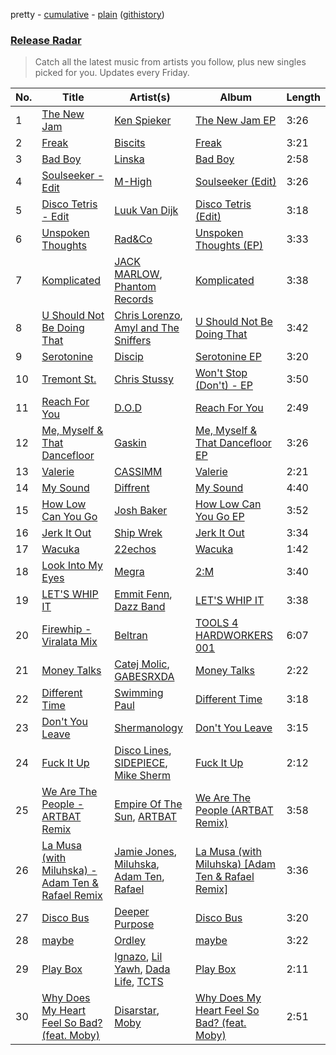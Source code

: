 pretty - [cumulative](/playlists/cumulative/Release%20Radar.md) - [plain](/playlists/plain/37i9dQZEVXbsudmxBFKW7G) ([githistory](https://github.githistory.xyz/vitokorn/spotify-playlist-archive/blob/master/playlists/plain/37i9dQZEVXbsudmxBFKW7G))
### [Release Radar](https://open.spotify.com/playlist/37i9dQZEVXbsudmxBFKW7G)

> Catch all the latest music from artists you follow, plus new singles picked for you. Updates every Friday.

| No. | Title | Artist(s) | Album | Length |
|---|---|---|---|---|
| 1 | [The New Jam](https://open.spotify.com/track/7gbj2NPwqPt8aRnjC2cfhX) | [Ken Spieker](https://open.spotify.com/artist/1hFWjKEaPnMKiM73jlEIt2) | [The New Jam EP](https://open.spotify.com/album/3VCOxyEDj3yyLz1ahaRfQN) | 3:26 |
| 2 | [Freak](https://open.spotify.com/track/5XXriU0XC0HPH60GIJYpIA) | [Biscits](https://open.spotify.com/artist/052B9SONfhoScw7dgYWw5o) | [Freak](https://open.spotify.com/album/1bPzfiNL4MaiHWD9bxknaO) | 3:21 |
| 3 | [Bad Boy](https://open.spotify.com/track/6JHLEqlfiQDVJ0SbSsZIyL) | [Linska](https://open.spotify.com/artist/5f7jxYF5js7lD5lMyIPUBq) | [Bad Boy](https://open.spotify.com/album/1TEKWGE5byHlJaed68p4BN) | 2:58 |
| 4 | [Soulseeker - Edit](https://open.spotify.com/track/2f6THNNAOmlYnJfNtvT2qO) | [M-High](https://open.spotify.com/artist/5lNjdR9GxHHF3twNE6ayJW) | [Soulseeker (Edit)](https://open.spotify.com/album/0abVRexTLrjGzW4bacgVSM) | 3:26 |
| 5 | [Disco Tetris - Edit](https://open.spotify.com/track/2gVJTQbla9i7bxnKdLiu45) | [Luuk Van Dijk](https://open.spotify.com/artist/1KFfk3NtblIJtGEqyiR31t) | [Disco Tetris (Edit)](https://open.spotify.com/album/6qv9cgmk8pQ8Lu6xkAHBg2) | 3:18 |
| 6 | [Unspoken Thoughts](https://open.spotify.com/track/7AGGevGpCSJlkrKxvbcsSc) | [Rad&Co](https://open.spotify.com/artist/5SWWNKNGRfpxkgaZENBf6u) | [Unspoken Thoughts (EP)](https://open.spotify.com/album/0x3ThqrrMW2xtrCP8ZGhLB) | 3:33 |
| 7 | [Komplicated](https://open.spotify.com/track/3sohJCMfqgbHstS1SuZmxM) | [JACK MARLOW](https://open.spotify.com/artist/5qIDbjJ9VyV3eogXzEA6H3), [Phantom Records](https://open.spotify.com/artist/1dHcunJQkysyrXIhVS7rOE) | [Komplicated](https://open.spotify.com/album/3HtI6s91a9Nm6Q5JvzbsjK) | 3:38 |
| 8 | [U Should Not Be Doing That](https://open.spotify.com/track/3IRUnD7KOB6rSoEsxBG5oC) | [Chris Lorenzo](https://open.spotify.com/artist/7tm9Tuc70geXOOyKhtZHIj), [Amyl and The Sniffers](https://open.spotify.com/artist/3NqV2DJoAWsjl787bWaHW7) | [U Should Not Be Doing That](https://open.spotify.com/album/7mxUMtwfCoClzqAB7a4wh3) | 3:42 |
| 9 | [Serotonine](https://open.spotify.com/track/7brE4PDHUmdJMFle4OTTAA) | [Discip](https://open.spotify.com/artist/6K16NRv0isbkftsv5lmlMT) | [Serotonine EP](https://open.spotify.com/album/2IJ0OyFYDdHyoWZ4ZRNx8s) | 3:20 |
| 10 | [Tremont St.](https://open.spotify.com/track/2AWJOyP836ljBJ6CqrBL94) | [Chris Stussy](https://open.spotify.com/artist/3BxjasMelf9pKaE4f7Y0So) | [Won't Stop (Don't) - EP](https://open.spotify.com/album/01JyRXCJqCSxv11m2dawWj) | 3:50 |
| 11 | [Reach For You](https://open.spotify.com/track/4hLDHwc3t9fx3zyn3NYBXN) | [D.O.D](https://open.spotify.com/artist/0Cs47vvRsPgEfliBU9KDiB) | [Reach For You](https://open.spotify.com/album/4reioH9lNaPq6lFuKH9nBF) | 2:49 |
| 12 | [Me, Myself & That Dancefloor](https://open.spotify.com/track/3zGcP713ZPe6OYGlOWYpKu) | [Gaskin](https://open.spotify.com/artist/17uIxPZilMlZt3g31mL4sm) | [Me, Myself & That Dancefloor EP](https://open.spotify.com/album/6hkRPAZb0cjySkQeSPoNPa) | 3:26 |
| 13 | [Valerie](https://open.spotify.com/track/78IApFVx1V4KINyZnIXjoi) | [CASSIMM](https://open.spotify.com/artist/1dA7pt23MNLlDsLpABATtG) | [Valerie](https://open.spotify.com/album/4dYCFK8K9PQSL0SZ1DSgJD) | 2:21 |
| 14 | [My Sound](https://open.spotify.com/track/0utpATonkWYtXT3y0b2jMS) | [Diffrent](https://open.spotify.com/artist/7mycnkT3eOskxxGbN9skkV) | [My Sound](https://open.spotify.com/album/6nC1cM7SFZ29nGS9ickzgz) | 4:40 |
| 15 | [How Low Can You Go](https://open.spotify.com/track/3L4Sen9oMlDkmbeufDEU3Q) | [Josh Baker](https://open.spotify.com/artist/4zf8Awb8y1X9qwL4oiVRd6) | [How Low Can You Go EP](https://open.spotify.com/album/2F9Karze72Hgnk3NW2x08G) | 3:52 |
| 16 | [Jerk It Out](https://open.spotify.com/track/5b4Ptx29cPXsKenFpVGJZq) | [Ship Wrek](https://open.spotify.com/artist/1ic0FHNGIjXZAWH6O6Reif) | [Jerk It Out](https://open.spotify.com/album/1Gto2rZS5JpP7JWHydyoEi) | 3:34 |
| 17 | [Wacuka](https://open.spotify.com/track/7dXrMijUKNKcoOivZSiGia) | [22echos](https://open.spotify.com/artist/6G50FGCJoYKhbYc5BIxG9v) | [Wacuka](https://open.spotify.com/album/5Am4zu8u0jLBfBIMG1EkwI) | 1:42 |
| 18 | [Look Into My Eyes](https://open.spotify.com/track/1fHVz3ffi5k4kASyAITzpN) | [Megra](https://open.spotify.com/artist/75JMPNQ1B2A6WZydvs06Ok) | [2:M](https://open.spotify.com/album/7MLuUXFHdDcGHRshuBATOs) | 3:40 |
| 19 | [LET'S WHIP IT](https://open.spotify.com/track/7Ba2eY330uMac38EyqsDGr) | [Emmit Fenn](https://open.spotify.com/artist/3VVLqeEqQQqTgT8YhfY9Z6), [Dazz Band](https://open.spotify.com/artist/4n7L1vYXp4Dt0HfxaLBj9l) | [LET'S WHIP IT](https://open.spotify.com/album/6t52SRsgqs0DXHBe1IYEc7) | 3:38 |
| 20 | [Firewhip - Viralata Mix](https://open.spotify.com/track/75rxVv0sO1NbAq3FOLRu24) | [Beltran](https://open.spotify.com/artist/1jgSqmZTBltb5O2L7ErmEP) | [TOOLS 4 HARDWORKERS 001](https://open.spotify.com/album/2qwA2LwyCtr8STl8156xyD) | 6:07 |
| 21 | [Money Talks](https://open.spotify.com/track/52HoKQp6OaRXP0jA4ZBJXk) | [Catej Molic](https://open.spotify.com/artist/0OHQDEOAfim7hPLfOYgLS1), [GABESRXDA](https://open.spotify.com/artist/6RFMM4qkL1wpVuGWOCNJZQ) | [Money Talks](https://open.spotify.com/album/5ySzMrRzV76N2LReyKOdgq) | 2:22 |
| 22 | [Different Time](https://open.spotify.com/track/5xnovZUHcYKyREGwXrq3uc) | [Swimming Paul](https://open.spotify.com/artist/5rEwPEAHq2q1yW3wF4av5s) | [Different Time](https://open.spotify.com/album/0CVh0bJ2pYdd0i2Q0Jwqes) | 3:18 |
| 23 | [Don't You Leave](https://open.spotify.com/track/12e3jjH2mTSIITNrLSvIRj) | [Shermanology](https://open.spotify.com/artist/4Siyzg8kWayQfPQsPSl6JI) | [Don't You Leave](https://open.spotify.com/album/1ezePOQ5Y2HXQKBWWgI3tO) | 3:15 |
| 24 | [Fuck It Up](https://open.spotify.com/track/0PBQS0GycsYJ4yJJRjAIXU) | [Disco Lines](https://open.spotify.com/artist/5Kmr0b3ip8g9P2i0dLTC3Z), [SIDEPIECE](https://open.spotify.com/artist/5czbzNZZfWpyFgZyfT3Mkk), [Mike Sherm](https://open.spotify.com/artist/3tqosLbNFNekyZyO2KJ6qd) | [Fuck It Up](https://open.spotify.com/album/2ByC6BK9XEUuK043NpUGB3) | 2:12 |
| 25 | [We Are The People - ARTBAT Remix](https://open.spotify.com/track/0L6223jyrD2qFSxSmjpEMP) | [Empire Of The Sun](https://open.spotify.com/artist/67hb7towEyKvt5Z8Bx306c), [ARTBAT](https://open.spotify.com/artist/3BkRu2TGd2I1uBxZKddfg1) | [We Are The People (ARTBAT Remix)](https://open.spotify.com/album/60byCifK9JXAUwNzbpfSS2) | 3:58 |
| 26 | [La Musa (with Miluhska) - Adam Ten & Rafael Remix](https://open.spotify.com/track/7opyVNOI8UiJic5q6Kwlx8) | [Jamie Jones](https://open.spotify.com/artist/4admDxmnri5Zco0xYrJ0ji), [Miluhska](https://open.spotify.com/artist/7N3So4jUBd3uUbbx40TjpY), [Adam Ten](https://open.spotify.com/artist/05tmGPn4fFdVpnsMt0YW5S), [Rafael](https://open.spotify.com/artist/3DHC2ZUVADRKLSmqPcqvc6) | [La Musa (with Miluhska) [Adam Ten & Rafael Remix]](https://open.spotify.com/album/6EhVwvuwYWjS7mO1smxNnL) | 3:36 |
| 27 | [Disco Bus](https://open.spotify.com/track/5GXLRHmbF3zIhq6SepTQmO) | [Deeper Purpose](https://open.spotify.com/artist/10Bo1ofGMWr6hFD7OM7W7r) | [Disco Bus](https://open.spotify.com/album/2e6d7OALNSuqyNZCodHTf6) | 3:20 |
| 28 | [maybe](https://open.spotify.com/track/6BNVEmPmpysG1lbAfjkSwA) | [Ordley](https://open.spotify.com/artist/7iytrtzbCdACF9euDDHfiD) | [maybe](https://open.spotify.com/album/0waH1lAXCh76HwNnz5QBqG) | 3:22 |
| 29 | [Play Box](https://open.spotify.com/track/6bMWeNBvZmPbfZ8mrULx9k) | [Ignazo](https://open.spotify.com/artist/6MrcjgGyJ3uOoL6Ee7b8nb), [Lil Yawh](https://open.spotify.com/artist/50vMVpuLqxVjxvO84cgKRW), [Dada Life](https://open.spotify.com/artist/00sAT5YX8W3xNd1EuqyHw9), [TCTS](https://open.spotify.com/artist/1mFGfrveXbpolppPgO29Io) | [Play Box](https://open.spotify.com/album/4xUgdko17O0NkwuTxXj0wM) | 2:11 |
| 30 | [Why Does My Heart Feel So Bad? (feat. Moby)](https://open.spotify.com/track/1SU8huXD15iemDITwALHb3) | [Disarstar](https://open.spotify.com/artist/7BSNHln0lSqyDHdQ3sv0Q5), [Moby](https://open.spotify.com/artist/3OsRAKCvk37zwYcnzRf5XF) | [Why Does My Heart Feel So Bad? (feat. Moby)](https://open.spotify.com/album/2Ys0R5iCqnva2gZegSJdtw) | 2:51 |
